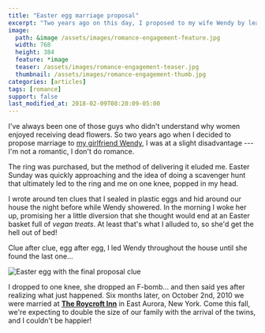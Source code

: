 ```yaml
---
title: "Easter egg marriage proposal"
excerpt: "Two years ago on this day, I proposed to my wife Wendy by leading her on an Easter egg scavenger hunt."
image: 
  path: &image /assets/images/romance-engagement-feature.jpg
  width: 768
  height: 384
  feature: *image
  teaser: /assets/images/romance-engagement-teaser.jpg
  thumbnail: /assets/images/romance-engagement-thumb.jpg
categories: [articles]
tags: [romance]
support: false
last_modified_at: 2018-02-09T08:20:09-05:00
---
```


I've always been one of those guys who didn't understand why women enjoyed receiving dead flowers. So two years ago when I decided to propose marriage to [my girlfriend Wendy](https://2littlerosebuds.com/), I was at a slight disadvantage --- I'm not a romantic, I don't do romance.

The ring was purchased, but the method of delivering it eluded me. Easter Sunday was quickly approaching and the idea of doing a scavenger hunt that ultimately led to the ring and me on one knee, popped in my head.

I wrote around ten clues that I sealed in plastic eggs and hid around our house the night before while Wendy showered. In the morning I woke her up, promising her a little diversion that she thought would end at an Easter basket full of *vegan treats*. At least that's what I alluded to, so she'd get the hell out of bed!

Clue after clue, egg after egg, I led Wendy throughout the house until she found the last one…

![Easter egg with the final proposal clue](/assets/images/final-egg-clue.jpg)

I dropped to one knee, she dropped an F-bomb… and then said yes after realizing what just happened. Six months later, on October 2nd, 2010 we were married at [**The Roycroft Inn**](http://www.roycroftinn.com/) in East Aurora, New York. Come this fall, we're expecting to double the size of our family with the arrival of the twins, and I couldn't be happier!
